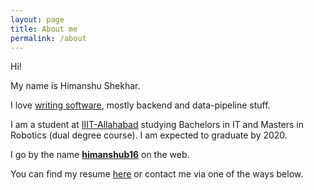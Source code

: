 ```yaml
---
layout: page
title: About me
permalink: /about
---
```


Hi!

My name is Himanshu Shekhar.

I love [writing software](https://github.com/himanshub16), mostly backend and data-pipeline stuff.

I am a student at [IIIT-Allahabad](https://iiita.ac.in) studying Bachelors in IT and Masters in Robotics (dual degree course). I am expected to graduate by 2020.

I go by the name [**himanshub16**](https://google.com/search?q=himanshub16) on the web.

You can find my resume [here](/assets/himanshub16-resume.pdf) or contact me via one of the ways below.
